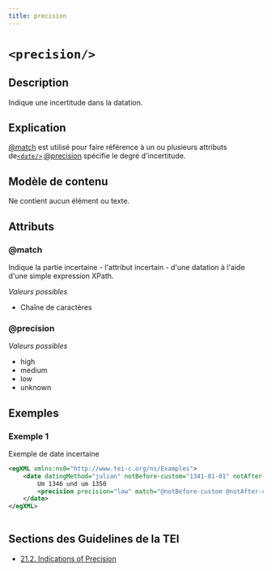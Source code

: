 ```yaml
---
title: precision
---
```




# `<precision/>`

## Description

Indique une incertitude dans la datation.

## Explication

 [@match](#match)  est utilisé pour faire référence à un ou plusieurs attributs de[`<date/>`](date.md).[@precision](#precision)  spécifie le degré d'incertitude.

## Modèle de contenu

Ne contient aucun élément ou texte.

## Attributs

### @match

Indique la partie incertaine - l'attribut incertain - d'une datation à l'aide d'une simple expression XPath. 

*Valeurs possibles*

- Chaîne de caractères

### @precision



*Valeurs possibles*

- high
- medium
- low
- unknown

## Exemples

### Exemple 1

Exemple de date incertaine

```xml
<egXML xmlns:ns0="http://www.tei-c.org/ns/Examples">
    <date datingMethod="julian" notBefore-custom="1341-01-01" notAfter-custom="1355-12-31">
        Um 1346 und um 1350
        <precision precision="low" match="@notBefore-custom @notAfter-custom" />
    </date>
</egXML>
               
```

## Sections des Guidelines de la TEI

- [21.2. Indications of Precision](https://www.tei-c.org/release/doc/tei-p5-doc/en/html/CE.html#CEPREC)